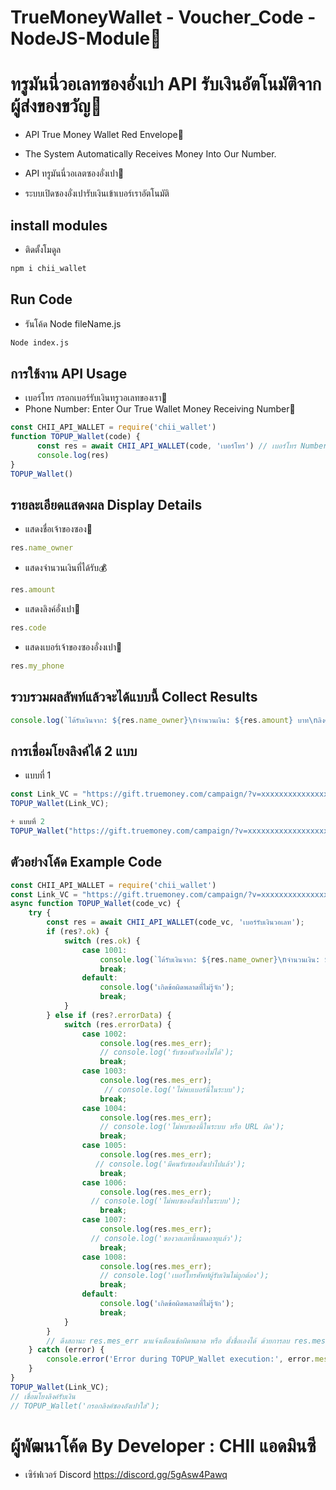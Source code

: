 # TrueMoneyWallet - Voucher_Code - NodeJS-Module🚀
# ทรูมันนี่วอเลทซองอั่งเปา API รับเงินอัตโนมัติจากผู้ส่งของขวัญ🎁

+ API True Money Wallet Red Envelope🧧
+ The System Automatically Receives Money Into Our Number.

+ API ทรูมันนี่วอเลตซองอั่งเปา🧧
+ ระบบเปิดซองอั่งเปารับเงินเข้าเบอร์เราอัตโนมัติ

## install modules
+ ติดตั้งโมดูล
```sh
npm i chii_wallet
```
## Run Code
+ รันโค้ด Node fileName.js
```sh
Node index.js
```

## การใช้งาน API Usage
+ เบอร์โทร กรอกเบอร์รับเงินทรูวอเลทของเรา📲
+ Phone Number: Enter Our True Wallet Money Receiving Number📲

```js
const CHII_API_WALLET = require('chii_wallet')
function TOPUP_Wallet(code) {
      const res = await CHII_API_WALLET(code, 'เบอร์โทร') // เบอร์โทร Number Phone
      console.log(res)
}
TOPUP_Wallet()
```

## รายละเอียดแสดงผล Display Details

+ แสดงชื่อเจ้าของซอง💬
```js
res.name_owner
```
+ แสดงจำนวนเงินที่ได้รับ💰
```js
res.amount
```
+ แสดงลิงค์อั่งเปา🔗
```js
res.code
```
+ แสดงเบอร์เจ้าของซองอั่งงเปา👤
```js
res.my_phone
```

## รวบรวมผลลัพท์แล้วจะได้แบบนี้ Collect Results
```js
console.log(`ได้รับเงินจาก: ${res.name_owner}\nจำนวนเงิน: ${res.amount} บาท\nลิงค์อั่งเปา: ${res.code}`);
```
## การเชื่อมโยงลิงค์ได้ 2 แบบ
+ แบบที่ 1
```js
const Link_VC = "https://gift.truemoney.com/campaign/?v=xxxxxxxxxxxxxxxxxxxxxxxxxxxxxxxxxxxxx";
TOPUP_Wallet(Link_VC); 
```
```js
+ แบบที่ 2
TOPUP_Wallet("https://gift.truemoney.com/campaign/?v=xxxxxxxxxxxxxxxxxxxxxxxxxxxxxxxxxxxxx"); 
```

## ตัวอย่างโค้ด Example Code
```js
const CHII_API_WALLET = require('chii_wallet')
const Link_VC = "https://gift.truemoney.com/campaign/?v=xxxxxxxxxxxxxxxxxxxxxxxxxxxxxxxxxxxxx";
async function TOPUP_Wallet(code_vc) {
    try {
        const res = await CHII_API_WALLET(code_vc, 'เบอร์รับเงินวอเลท');
        if (res?.ok) {
            switch (res.ok) {
                case 1001:
                    console.log(`ได้รับเงินจาก: ${res.name_owner}\nจำนวนเงิน: ${res.amount} บาท\nลิงค์อั่งเปา: ${res.code}`);
                    break;
                default:
                    console.log('เกิดข้อผิดพลาดที่ไม่รู้จัก');
                    break;
            }
        } else if (res?.errorData) {
            switch (res.errorData) {
                case 1002:
                    console.log(res.mes_err);
                    // console.log('รับซองตัวเองไม่ได้');
                    break;
                case 1003:
                    console.log(res.mes_err);
                     // console.log('ไม่พบเบอร์นี้ในระบบ');
                    break;
                case 1004:
                    console.log(res.mes_err);
                    // console.log('ไม่พบซองนี้ในระบบ หรือ URL ผิด');
                    break;
                case 1005:
                    console.log(res.mes_err);
                   // console.log('มีคนรับซองอั่งเปาไปแล้ว');
                    break;
                case 1006:
                    console.log(res.mes_err); 
                  // console.log('ไม่พบซองอั่งเปาในระบบ');
                    break;
                case 1007:
                    console.log(res.mes_err);
                  // console.log('ซองวอเลทนี้หมดอายุแล้ว');
                    break;
                case 1008:
                    console.log(res.mes_err);
                    // console.log('เบอร์โทรศัพท์ผู้รับเงินไม่ถูกต้อง');
                    break;
                default:
                    console.log('เกิดข้อผิดพลาดที่ไม่รู้จัก');
                    break;
            }
        }
        // ดึงสถานะ res.mes_err มาแจ้งเตือนข้อผิดพลาด หรือ ตั้งชื่อเองได้ ด้วยการลบ res.mes_err ออก
    } catch (error) {
        console.error('Error during TOPUP_Wallet execution:', error.message);
    }
}
TOPUP_Wallet(Link_VC);  
// เชื่อมโยงลิงค์รับเงิน 
// TOPUP_Wallet('กรอกลิงค์ซองอังเปาใส่');
```

# ผู้พัฒนาโค้ด By Developer : CHII แอดมินซี
+ เซิร์ฟเวอร์ Discord https://discord.gg/5gAsw4Pawq
